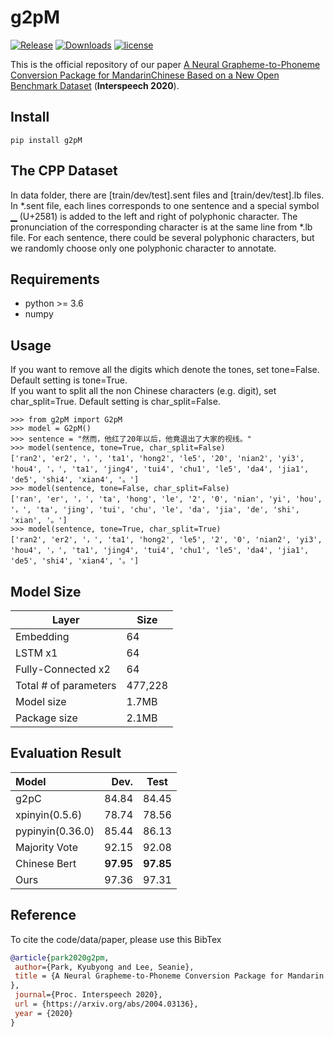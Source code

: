 
# g2pM
[![Release](https://img.shields.io/badge/release-v0.1.2.5-green)](https://pypi.org/project/g2pM/)
[![Downloads](https://pepy.tech/badge/g2pm)](https://pepy.tech/project/g2pm)
[![license](https://img.shields.io/badge/license-Apache%202.0-red)](https://github.com/kakaobrain/g2pM/blob/master/LICENSE)

This is the official repository of our paper [A Neural Grapheme-to-Phoneme Conversion Package for MandarinChinese Based on a New Open Benchmark Dataset](https://arxiv.org/abs/2004.03136) (**Interspeech 2020**).

## Install
```
pip install g2pM
```

## The CPP Dataset
In data folder, there are [train/dev/test].sent files and [train/dev/test].lb files. In *.sent file, each lines corresponds to one sentence and a special symbol ▁ (U+2581) is added to the left and right of polyphonic character. The pronunciation of the corresponding character is at the same line from *.lb file. For each sentence, there could be several polyphonic characters, but we randomly choose only one polyphonic character to annotate.

## Requirements
* python >= 3.6
* numpy

## Usage
If you want to remove all the digits which denote the tones, set tone=False. Default setting is tone=True. <br />
If you want to split all the non Chinese characters (e.g. digit), set char_split=True. Default setting is char_split=False. <br />

```
>>> from g2pM import G2pM
>>> model = G2pM()
>>> sentence = "然而，他红了20年以后，他竟退出了大家的视线。"
>>> model(sentence, tone=True, char_split=False)
['ran2', 'er2', '，', 'ta1', 'hong2', 'le5', '20', 'nian2', 'yi3', 'hou4', '，', 'ta1', 'jing4', 'tui4', 'chu1', 'le5', 'da4', 'jia1', 'de5', 'shi4', 'xian4', '。']
>>> model(sentence, tone=False, char_split=False)
['ran', 'er', '，', 'ta', 'hong', 'le', '2', '0', 'nian', 'yi', 'hou', '，', 'ta', 'jing', 'tui', 'chu', 'le', 'da', 'jia', 'de', 'shi', 'xian', '。']
>>> model(sentence, tone=True, char_split=True)
['ran2', 'er2', '，', 'ta1', 'hong2', 'le5', '2', '0', 'nian2', 'yi3', 'hou4', '，', 'ta1', 'jing4', 'tui4', 'chu1', 'le5', 'da4', 'jia1', 'de5', 'shi4', 'xian4', '。']

```

## Model Size
| Layer                 | Size    |
|-----------------------|---------|
| Embedding             | 64      |
| LSTM x1               | 64      |
| Fully-Connected x2    | 64      |
| Total # of parameters | 477,228 |
| Model size            | 1.7MB   |
| Package size          | 2.1MB   |

## Evaluation Result

| Model            | Dev.            | Test         |
| :--------------| --------------: |:--------------:|
| g2pC                 | 84.84                | 84.45           |
| xpinyin(0.5.6)       | 78.74                | 78.56           |
| pypinyin(0.36.0)     | 85.44                | 86.13           |
| Majority Vote        | 92.15                | 92.08           |
| Chinese Bert         | **97.95**            | **97.85**       |
| Ours                 | 97.36                | 97.31           |


## Reference
To cite the code/data/paper, please use this BibTex
```bibtex
@article{park2020g2pm,
 author={Park, Kyubyong and Lee, Seanie},
 title = {A Neural Grapheme-to-Phoneme Conversion Package for Mandarin Chinese Based on a New Open Benchmark Dataset
},
 journal={Proc. Interspeech 2020},
 url = {https://arxiv.org/abs/2004.03136},
 year = {2020}
}
```

